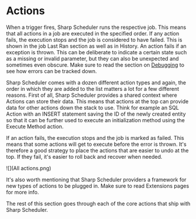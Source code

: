 # Actions

When a trigger fires, Sharp Scheduler runs the respective job. This means that all actions in a job are executed in the specified order. If any action fails, the execution stops and the job is considered to have failed. This is shown in the job Last Ran section as well as in History. An action fails if an exception is thrown. This can be deliberate to indicate a certain state such as a missing or invalid parameter, but they can also be unexpected and sometimes even obscure. Make sure to read the section on [Debugging](https://dnnsharp.gitbooks.io/sharp-scheduler/content/debugging.html) to see how errors can be tracked down. 

Sharp Scheduler comes with a dozen different action types and again, the order in which they are added to the list matters a lot for a few different reasons. First of all, Sharp Scheduler provides a shared context where Actions can store their data. This means that actions at the top can provide data for other actions down the stack to use. Think for example an SQL Action with an INSERT statement saving the ID of the newly created entity so that it can be further used to execute an initialization method using the Execute Method action.

If an action fails, the execution stops and the job is marked as failed. This means that some actions will get to execute before the error is thrown. It's therefore a good strategy to place the actions that are easier to undo at the top. If they fail, it's easier to roll back and recover when needed.


![](All actions.png)

It's also worth mentioning that Sharp Scheduler providers a framework for new types of actions to be plugged in. Make sure to read Extensions pages for more info.

The rest of this section goes through each of the core actions that ship with Sharp Scheduler.
